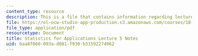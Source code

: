 ```yaml
---
content_type: resource
description: This is a file that contains information regarding lecture 5 notes.
file: https://ol-ocw-studio-app-production.s3.amazonaws.com/courses/18-443-statistics-for-applications-spring-2015/6aa8f060093ad081f930b31592274962_MIT18_443S15_LEC5.pdf
file_type: application/pdf
resourcetype: Document
title: Statistics for Applications Lecture 5 Notes
uid: 6aa8f060-093a-d081-f930-b31592274962
---
```

